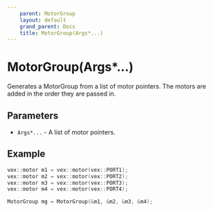 ```yaml
---
    parent: MotorGroup
    layout: default
    grand_parent: Docs
    title: MotorGroup(Args*...)
---
```

# MotorGroup(Args*...)

Generates a MotorGroup from a list of motor pointers. The motors are added in the order they are passed in.

## Parameters

- `Args*...` - A list of motor pointers.

## Example

```cpp
vex::motor m1 = vex::motor(vex::PORT1);
vex::motor m2 = vex::motor(vex::PORT2);
vex::motor m3 = vex::motor(vex::PORT3);
vex::motor m4 = vex::motor(vex::PORT4);

MotorGroup mg = MotorGroup(&m1, &m2, &m3, &m4);
```
